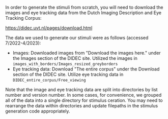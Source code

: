 In order to generate the stimuli from scratch, you will need to download the images and eye tracking data from the Dutch Imaging Description and Eye Tracking Corpus:

https://didec.uvt.nl/pages/download.html

The data we used to generate our stimuli were as follows (accessed 7/2022-4/2023):

- Images: Downloaded images from "Download the images here." under the Images section of the DIDEC site. Utilized the images in `images_with_borders/Images_resized_greyborders`
- Eye tracking data: Download "The entire corpus" under the Download section of the DIDEC site. Utilize eye tracking data in `DIDEC_entire_corpus/Free_viewing`

Note that the image and eye tracking data are split into directories by list number and version number. In some cases, for convenience, we grouped all of the data into a single directory for stimulus ceration. You may need to rearrange the data within directories and update filepaths in the stimulus generation code appropriately.
